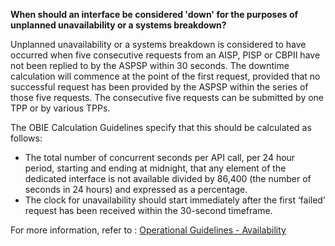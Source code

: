 **When should an interface be considered 'down' for the purposes of unplanned unavailability or a systems breakdown?**

Unplanned unavailability or a systems breakdown is considered to have occurred when five consecutive requests from an AISP, PISP or CBPII have not been replied to by the ASPSP within 30 seconds. The downtime calculation will commence at the point of the first request, provided that no successful request has been provided by the ASPSP within the series of those five requests. The consecutive five requests can be submitted by one TPP or by various TPPs.

The OBIE Calculation Guidelines specify that this should be calculated as follows:
* The total number of concurrent seconds per API call, per 24 hour period, starting and ending at midnight, that any element of the dedicated interface is not available divided by 86,400 (the number of seconds in 24 hours) and expressed as a percentage.
* The clock for unavailability should start immediately after the first ‘failed’ request has been received within the 30-second timeframe.

For more information, refer to : <a href="https://standards.openbanking.org.uk/operational-guidelines/availability-and-performance/key-indicators-for-availability-and-performance/availability/latest/" class="external-link" rel="nofollow">Operational Guidelines - Availability </a>
